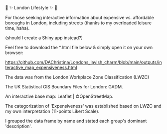 :nail_care: :sparkles: London Lifestyle :sparkles: :nail_care:

For those seeking interactive information about expensive vs. affordable boroughs in London, including streets (thanks to my overloaded leisure time, haha).

(should I create a Shiny app instead?)

Feel free to download the \*.html file below & simply open it on your own browser:

<https://github.com/DAChristina/Londons_lavish_charm/blob/main/outputs/interactive_map_expensiveness.html>

The data was from the London Workplace Zone Classification (LWZC)

The UK Statistical GIS Boundary Files for London: GADM.

An interactive base map: Leaflet \| ©OpenStreetMap.

The categorization of 'Expensiveness' was established based on LWZC and my own interpretation (11-points Likert Scale).

I grouped the data frame by name and stated each group's dominant 'description'.
